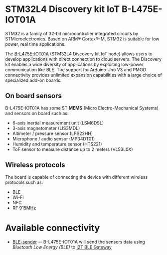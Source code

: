 # STM32L4 Discovery kit IoT B-L475E-IOT01A

STM32 is a family of 32-bit microcontroller integrated circuits by STMicroelectronics. Based on ARM® Cortex®-M, STM32 is suitable for low power, real time applications.

The [B-L475E-IOT01A](https://www.st.com/en/evaluation-tools/b-l475e-iot01a.html) (STM32L4 Discovery kit IoT node) allows users to develop applications with direct connection to cloud servers.
The Discovery kit enables a wide diversity of applications by exploiting low-power communication like BLE.
The support for Arduino Uno V3 and PMOD connectivity provides unlimited expansion capabilities with a large choice of specialized add-on boards.

## On board sensors
B-L475E-IOT01A has some ST **MEMS** (Micro Electro-Mechanical Systems) and sensors on board such as:

* 6-axis inertial measurement unit (LSM6DSL)
* 3-axis magnetometer (LIS3MDL)
* Altimeter / pressure sensor (LPS22HH)
* Microphone / audio sensor (MP34DT01)
* Humidity and temperature sensor (HTS221)
* ToF sensor to measure distance up to 2 meters (VL53L0X)

## Wireless protocols

The board is capable of connecting the device with different wireless protocols such as:

* BLE
* Wi-Fi
* NFC
* RF 915MHz

# Available connectivity

* [BLE-sender](https://github.com/iot2tangle/STM32_B-L475E-IOT01A/tree/main/BLE-sender) -- B-L475E-IOT01A will send the sensors data using *Bluetooth Low Energy (BLE)* to [I2T BLE Gateway](https://github.com/iot2tangle/Streams-ble-gateway)
